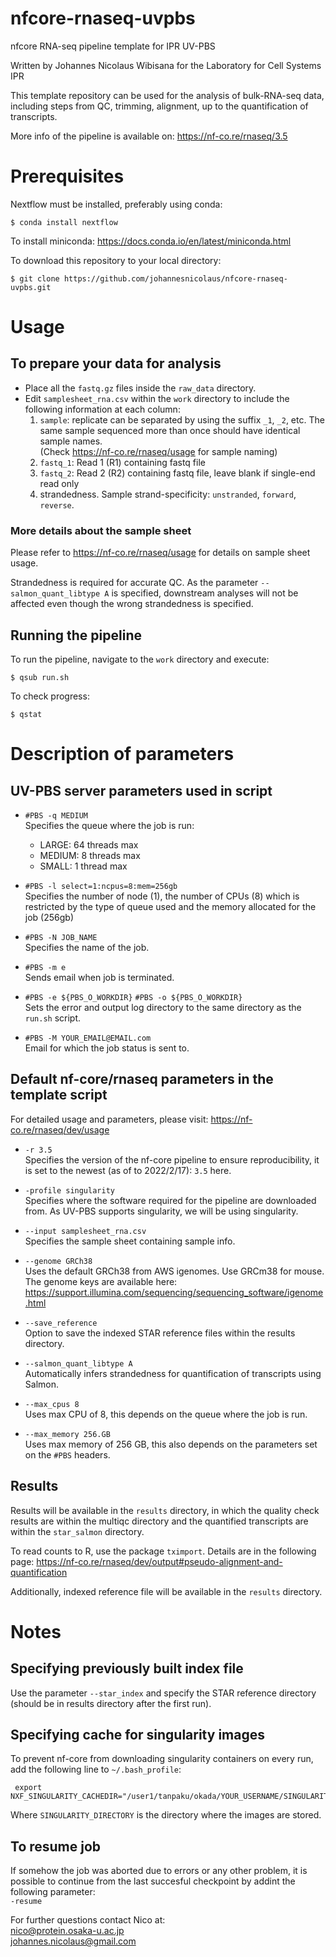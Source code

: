 # nfcore-rnaseq-uvpbs
nfcore RNA-seq pipeline template for IPR UV-PBS

Written by Johannes Nicolaus Wibisana for the Laboratory for Cell Systems IPR

This template repository can be used for the analysis of bulk-RNA-seq data, including steps from QC, trimming, alignment, up to the quantification of transcripts.

More info of the pipeline is available on:
https://nf-co.re/rnaseq/3.5

# Prerequisites
Nextflow must be installed, preferably using conda:
```shell
$ conda install nextflow
```

To install miniconda:
https://docs.conda.io/en/latest/miniconda.html

To download this repository to your local directory:
```shell
$ git clone https://github.com/johannesnicolaus/nfcore-rnaseq-uvpbs.git
```

# Usage

## To prepare your data for analysis
- Place all the `fastq.gz` files inside the `raw_data` directory.
- Edit `samplesheet_rna.csv` within the `work` directory to include the following information at each column:
   1. `sample`: replicate can be separated by using the suffix `_1`, `_2`, etc. The same sample sequenced more than once should have identical sample names.<br> (Check https://nf-co.re/rnaseq/usage for sample naming)
   2. `fastq_1`: Read 1 (R1) containing fastq file
   3. `fastq_2`: Read 2 (R2) containing fastq file, leave blank if single-end read only
   4. strandedness. Sample strand-specificity: `unstranded`, `forward`, `reverse`.

### More details about the sample sheet
Please refer to https://nf-co.re/rnaseq/usage for details on sample sheet usage.

Strandedness is required for accurate QC. As the parameter `--salmon_quant_libtype A` is specified, downstream analyses will not be affected even though the wrong strandedness is specified.

## Running the pipeline
To run the pipeline, navigate to the `work` directory and execute:
```shell
$ qsub run.sh
```

To check progress:
```shell
$ qstat
```

# Description of parameters

## UV-PBS server parameters used in script

- `#PBS -q MEDIUM` <br>
Specifies the queue where the job is run: <br>
  - LARGE: 64 threads max
  - MEDIUM: 8 threads max
  - SMALL: 1 thread max

- `#PBS -l select=1:ncpus=8:mem=256gb` <br>
Specifies the number of node (1), the number of CPUs (8) which is restricted by the type of queue used and the memory allocated for the job (256gb)

- `#PBS -N JOB_NAME`<br>
Specifies the name of the job.

- `#PBS -m e` <br>
Sends email when job is terminated.

- `#PBS -e ${PBS_O_WORKDIR}` `#PBS -o ${PBS_O_WORKDIR}`<br>
Sets the error and output log directory to the same directory as the `run.sh` script.

- `#PBS -M YOUR_EMAIL@EMAIL.com` <br>
Email for which the job status is sent to.

## Default nf-core/rnaseq parameters in the template script

For detailed usage and parameters, please visit:
https://nf-co.re/rnaseq/dev/usage


- `-r 3.5`<br>
Specifies the version of the nf-core pipeline to ensure reproducibility, it is set to the newest (as of to 2022/2/17): `3.5` here.

- `-profile singularity`<br>
Specifies where the software required for the pipeline are downloaded from. As UV-PBS supports singularity, we will be using singularity.

- `--input samplesheet_rna.csv`<br>
Specifies the sample sheet containing sample info.

- `--genome GRCh38`<br>
Uses the default GRCh38 from AWS igenomes. Use GRCm38 for mouse. The genome keys are available here:
https://support.illumina.com/sequencing/sequencing_software/igenome.html

- `--save_reference`<br>
Option to save the indexed STAR reference files within the results directory.

- `--salmon_quant_libtype A`<br>
Automatically infers strandedness for quantification of transcripts using Salmon.

- `--max_cpus 8`<br>
Uses max CPU of 8, this depends on the queue where the job is run.

- `--max_memory 256.GB`<br>
Uses max memory of 256 GB, this also depends on the parameters set on the `#PBS` headers.


## Results
Results will be available in the `results` directory, in which the quality check results are within the multiqc directory and the quantified transcripts are within the `star_salmon` directory.

To read counts to R, use the package `tximport`. Details are in the following page:
https://nf-co.re/rnaseq/dev/output#pseudo-alignment-and-quantification

Additionally, indexed reference file will be available in the `results` directory.


# Notes
## Specifying previously built index file
Use the parameter `--star_index` and specify the STAR reference directory (should be in results directory after the first run).

## Specifying cache for singularity images
To prevent nf-core from downloading singularity containers on every run, add the following line to `~/.bash_profile`:

```shell
 export NXF_SINGULARITY_CACHEDIR="/user1/tanpaku/okada/YOUR_USERNAME/SINGULARITY_DIRECTORY"   
```

Where `SINGULARITY_DIRECTORY` is the directory where the images are stored.

## To resume job 
If somehow the job was aborted due to errors or any other problem, it is possible to continue from the last succesful checkpoint by addint the following parameter: <br>
`-resume`



For further questions contact Nico at: <br>
nico@protein.osaka-u.ac.jp <br>
johannes.nicolaus@gmail.com
